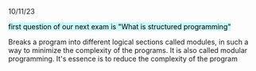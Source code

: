 10/11/23

<mark style="background: #ABF7F7A6;">first question of our next exam is "What is structured programming"</mark>


Breaks a program into different logical sections called modules, in such a way to minimize the complexity of the programs. It is also called modular programming. It's essence is to reduce the complexity of the program